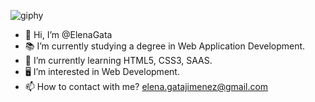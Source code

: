 ![giphy](https://user-images.githubusercontent.com/99325782/206218953-ef357d30-130d-46a3-b3dc-90e610fffdaa.gif)

- 👋 Hi, I’m @ElenaGata
- 📚 I’m currently studying a degree in Web Application Development.
- 🌱 I’m currently learning HTML5, CSS3, SAAS.
- 🖥 I’m interested in Web Development.
- 📫 How to contact with me? elena.gatajimenez@gmail.com

